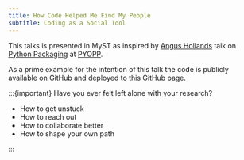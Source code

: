 ```yaml
---
title: How Code Helped Me Find My People
subtitle: Coding as a Social Tool
---
```


This talks is presented in MyST as inspired by [Angus Hollands](https://github.com/agoose77) talk on [Python Packaging](https://github.com/agoose77/packaging-pyopp-2025) at [PYOPP](https://indico.desy.de/event/43817/).

As a prime example for the intention of this talk the code is publicly available on GitHub and deployed to this GitHub page. 

:::{important} Have you ever felt left alone with your research?

- How to get unstuck
- How to reach out
- How to collaborate better
- How to shape your own path

:::
